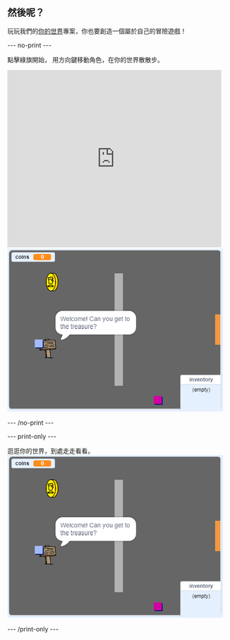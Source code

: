 ## 然後呢？

玩玩我們的[你的世界](https://projects.raspberrypi.org/en/projects/create-your-own-world?utm_source=pathway&utm_medium=whatnext&utm_campaign=projects)專案，你也要創造一個屬於自己的冒險遊戲！

\--- no-print \---

點擊綠旗開始， 用方向鍵移動角色，在你的世界散散步。

<div class="scratch-preview">
  <iframe allowtransparency="true" width="485" height="402" src="https://scratch.mit.edu/projects/embed/258757783/?autostart=false" frameborder="0" scrolling="no"></iframe>
  <img src="images/create-showcase.png">
</div>

\--- /no-print \---

\--- print-only \---

逛逛你的世界，到處走走看看。 ![showcase.png](images/create-showcase.png)

\--- /print-only \---